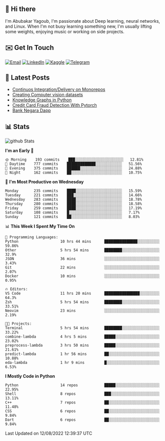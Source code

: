 ## 👋 Hi there

I'm Abubakar Yagoub, I'm passionate about Deep learning, neural networks, and
Linux. When I'm not busy learning something new, I'm usually lifting some
weights, enjoying music or working on side projects.

## ✉️ Get In Touch

[![Email](https://img.shields.io/badge/Email-f1f1f1?style=for-the-badge&logo=gmail&logoColor=0f111a)](mailto:hi@blacksuan19.dev)
[![LinkedIn](https://img.shields.io/badge/LinkedIn-0077B5?style=for-the-badge&logo=linkedin&logoColor=white)](https://www.linkedin.com/in/blacksuan19/)
[![Kaggle](https://img.shields.io/badge/Kaggle-5acfff?style=for-the-badge&logo=kaggle&logoColor=white)](http://kaggle.com/abubakaryagob/)
[![Telegram](https://img.shields.io/badge/Telegram-2CA5E0?style=for-the-badge&logo=telegram&logoColor=white)](https://t.me/blacksuan19)

## 📩 Latest Posts

<!-- BLOG-POST-LIST:START -->
- [Continuos Integration/Delivery on Monorepos](http://blacksuan19.dev/blog/github-actions-monorepos/)
- [Creating Computer vision datasets](http://blacksuan19.dev/blog/creating-datasets/)
- [Knowledge Graphs in Python](http://blacksuan19.dev/projects/Knowledge_Graphs/)
- [Credit Card Fraud Detection With Pytorch](http://blacksuan19.dev/projects/credit-card-fraud-detection-with-pytorch/)
- [Bank Negara Dapp](http://blacksuan19.dev/projects/bank-negara/)
<!-- BLOG-POST-LIST:END -->

## 📊 Stats

![github Stats](https://github-readme-stats.vercel.app/api?username=blacksuan19&theme=github_dark&show_icons=true&count_private=true&custom_title=Github%20Stats&hide_border=true)

<!--START_SECTION:waka-->
**I'm an Early 🐤** 

```text
🌞 Morning    193 commits    ███░░░░░░░░░░░░░░░░░░░░░░   12.81% 
🌆 Daytime    777 commits    █████████████░░░░░░░░░░░░   51.56% 
🌃 Evening    375 commits    ██████░░░░░░░░░░░░░░░░░░░   24.88% 
🌙 Night      162 commits    ██░░░░░░░░░░░░░░░░░░░░░░░   10.75%

```
📅 **I'm Most Productive on Wednesday** 

```text
Monday       235 commits    ████░░░░░░░░░░░░░░░░░░░░░   15.59% 
Tuesday      221 commits    ███░░░░░░░░░░░░░░░░░░░░░░   14.66% 
Wednesday    283 commits    ████░░░░░░░░░░░░░░░░░░░░░   18.78% 
Thursday     280 commits    ████░░░░░░░░░░░░░░░░░░░░░   18.58% 
Friday       259 commits    ████░░░░░░░░░░░░░░░░░░░░░   17.19% 
Saturday     108 commits    █░░░░░░░░░░░░░░░░░░░░░░░░   7.17% 
Sunday       121 commits    ██░░░░░░░░░░░░░░░░░░░░░░░   8.03%

```


📊 **This Week I Spent My Time On** 

```text
💬 Programming Languages: 
Python                   10 hrs 44 mins      ███████████████░░░░░░░░░░   59.86% 
Other                    5 hrs 54 mins       ████████░░░░░░░░░░░░░░░░░   32.9% 
JSON                     36 mins             ░░░░░░░░░░░░░░░░░░░░░░░░░   3.43% 
Git                      22 mins             ░░░░░░░░░░░░░░░░░░░░░░░░░   2.07% 
Docker                   10 mins             ░░░░░░░░░░░░░░░░░░░░░░░░░   0.95%

🔥 Editors: 
VS Code                  11 hrs 20 mins      ████████████████░░░░░░░░░   64.3% 
Zsh                      5 hrs 54 mins       ████████░░░░░░░░░░░░░░░░░   33.51% 
Neovim                   23 mins             ░░░░░░░░░░░░░░░░░░░░░░░░░   2.19%

🐱‍💻 Projects: 
Terminal                 5 hrs 54 mins       ████████░░░░░░░░░░░░░░░░░   33.22% 
combine-lambda           4 hrs 5 mins        █████░░░░░░░░░░░░░░░░░░░░   23.02% 
preprocess-lambda        3 hrs 50 mins       █████░░░░░░░░░░░░░░░░░░░░   21.61% 
predict-lambda           1 hr 56 mins        ██░░░░░░░░░░░░░░░░░░░░░░░   10.88% 
eda-lambda               1 hr 9 mins         █░░░░░░░░░░░░░░░░░░░░░░░░   6.53%

```

**I Mostly Code in Python** 

```text
Python                   14 repos            █████░░░░░░░░░░░░░░░░░░░░   22.95% 
Shell                    8 repos             ███░░░░░░░░░░░░░░░░░░░░░░   13.11% 
C++                      7 repos             ██░░░░░░░░░░░░░░░░░░░░░░░   11.48% 
CSS                      6 repos             ██░░░░░░░░░░░░░░░░░░░░░░░   9.84% 
Dart                     6 repos             ██░░░░░░░░░░░░░░░░░░░░░░░   9.84%

```



 Last Updated on 12/08/2022 12:39:37 UTC
<!--END_SECTION:waka-->
